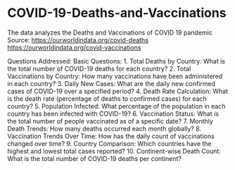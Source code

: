 # COVID-19-Deaths-and-Vaccinations

The data analyzes the Deaths and Vaccinations of COVID 19 pandemic
Source: https://ourworldindata.org/covid-deaths
        https://ourworldindata.org/covid-vaccinations

Questions Addressed:
Basic Questions:
                1.	Total Deaths by Country: What is the total number of COVID-19 deaths for each country?
                2.	Total Vaccinations by Country: How many vaccinations have been administered in each country?
                3.	Daily New Cases: What are the daily new confirmed cases of COVID-19 over a specified period?
                4.	Death Rate Calculation: What is the death rate (percentage of deaths to confirmed cases) for each country?
                5.	Population Infected: What percentage of the population in each country has been infected with COVID-19?
                6.	Vaccination Status: What is the total number of people vaccinated as of a specific date?
                7.	Monthly Death Trends: How many deaths occurred each month globally?
                8.	Vaccination Trends Over Time: How has the daily count of vaccinations changed over time?
                9.	Country Comparison: Which countries have the highest and lowest total cases reported?
                10.	Continent-wise Death Count: What is the total number of COVID-19 deaths per continent?
